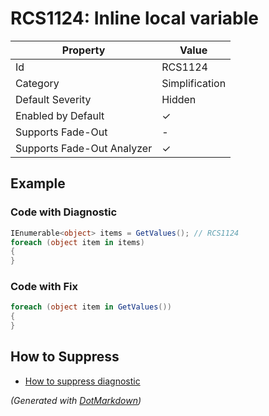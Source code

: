 # RCS1124: Inline local variable

| Property                    | Value          |
| --------------------------- | -------------- |
| Id                          | RCS1124        |
| Category                    | Simplification |
| Default Severity            | Hidden         |
| Enabled by Default          | &#x2713;       |
| Supports Fade\-Out          | \-             |
| Supports Fade\-Out Analyzer | &#x2713;       |

## Example

### Code with Diagnostic

```csharp
IEnumerable<object> items = GetValues(); // RCS1124
foreach (object item in items)
{
}
```

### Code with Fix

```csharp
foreach (object item in GetValues())
{
}
```

## How to Suppress

* [How to suppress diagnostic](../HowToConfigureAnalyzers#HowToSupressDiagnostic.md)

*\(Generated with [DotMarkdown](http://github.com/JosefPihrt/DotMarkdown)\)*